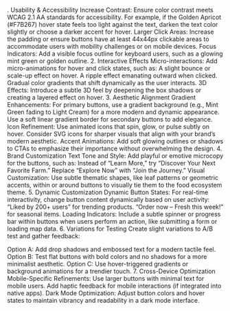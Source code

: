 . Usability & Accessibility
Increase Contrast: Ensure color contrast meets WCAG 2.1 AA standards for accessibility. For example, if the Golden Apricot (#F7B267) hover state feels too light against the text, darken the text color slightly or choose a darker accent for hover.
Larger Click Areas: Increase the padding or ensure buttons have at least 44x44px clickable areas to accommodate users with mobility challenges or on mobile devices.
Focus Indicators: Add a visible focus outline for keyboard users, such as a glowing mint green or golden outline.
2. Interactive Effects
Micro-interactions: Add micro-animations for hover and click states, such as:
A slight bounce or scale-up effect on hover.
A ripple effect emanating outward when clicked.
Gradual color gradients that shift dynamically as the user interacts.
3D Effects: Introduce a subtle 3D feel by deepening the box shadows or creating a layered effect on hover.
3. Aesthetic Alignment
Gradient Enhancements:
For primary buttons, use a gradient background (e.g., Mint Green fading to Light Cream) for a more modern and dynamic appearance.
Use a soft linear gradient border for secondary buttons to add elegance.
Icon Refinement:
Use animated icons that spin, glow, or pulse subtly on hover.
Consider SVG icons for sharper visuals that align with your brand’s modern aesthetic.
Accent Animations:
Add soft glowing outlines or shadows to CTAs to emphasize their importance without overwhelming the design.
4. Brand Customization
Text Tone and Style:
Add playful or emotive microcopy for the buttons, such as:
Instead of “Learn More,” try “Discover Your Next Favorite Farm.”
Replace “Explore Now” with “Join the Journey.”
Visual Customization:
Use subtle thematic shapes, like leaf patterns or geometric accents, within or around buttons to visually tie them to the food ecosystem theme.
5. Dynamic Customization
Dynamic Button States:
For real-time interactivity, change button content dynamically based on user activity:
“Liked by 200+ users” for trending products.
“Order now – Fresh this week!” for seasonal items.
Loading Indicators: Include a subtle spinner or progress bar within buttons when users perform an action, like submitting a form or loading map data.
6. Variations for Testing
Create slight variations to A/B test and gather feedback:

Option A: Add drop shadows and embossed text for a modern tactile feel.
Option B: Test flat buttons with bold colors and no shadows for a more minimalist aesthetic.
Option C: Use hover-triggered gradients or background animations for a trendier touch.
7. Cross-Device Optimization
Mobile-Specific Refinements:
Use larger buttons with minimal text for mobile users.
Add haptic feedback for mobile interactions (if integrated into native apps).
Dark Mode Optimization: Adjust button colors and hover states to maintain vibrancy and readability in a dark mode interface.
